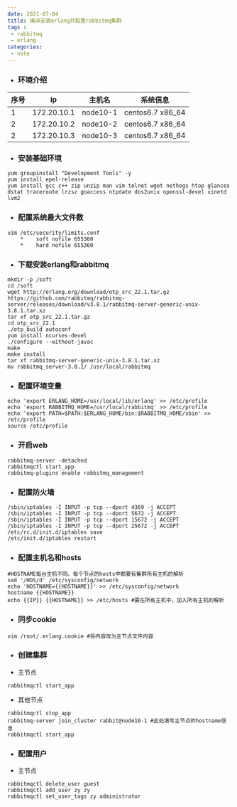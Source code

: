 ```yaml
---
date: 2021-07-04
title: 编译安装erlang并配置rabbitmq集群
tags :
 - rabbitmq
 - erlang
categories:
 - note
---
```



* ### 环境介绍

序号|ip|主机名|系统信息
-|-|-|-
1|172.20.10.1|node10-1|centos6.7 x86_64
2|172.20.10.2|node10-2|centos6.7 x86_64
2|172.20.10.3|node10-3|centos6.7 x86_64

<!--more-->

* ### 安装基础环境

```shell
yum groupinstall "Development Tools" -y
yum install epel-release
yum install gcc c++ zip unzip man vim telnet wget nethogs htop glances dstat traceroute lrzsz goaccess ntpdate dos2unix openssl-devel xinetd lvm2
```

* ### 配置系统最大文件数
```shell
vim /etc/security/limits.conf
	*    soft nofile 655360
	*    hard nofile 655360
```


* ### 下载安装erlang和rabbitmq
```shell
mkdir -p /soft
cd /soft
wget http://erlang.org/download/otp_src_22.1.tar.gz https://github.com/rabbitmq/rabbitmq-server/releases/download/v3.8.1/rabbitmq-server-generic-unix-3.8.1.tar.xz
tar xf otp_src_22.1.tar.gz 
cd otp_src_22.1
./otp_build autoconf
yum install ncurses-devel
./configure --without-javac
make
make install
tar xf rabbitmq-server-generic-unix-3.8.1.tar.xz
mv rabbitmq_server-3.8.1/ /usr/local/rabbitmq
```

* ### 配置环境变量
```shell
echo 'export ERLANG_HOME=/usr/local/lib/erlang' >> /etc/profile
echo 'export RABBITMQ_HOME=/usr/local/rabbitmq' >> /etc/profile
echo 'export PATH=$PATH:$ERLANG_HOME/bin:$RABBITMQ_HOME/sbin' >> /etc/profile
source /etc/profile
```

* ### 开启web
```shell
rabbitmq-server -detached
rabbitmqctl start_app
rabbitmq-plugins enable rabbitmq_management
```

* ### 配置防火墙
```shell
/sbin/iptables -I INPUT -p tcp --dport 4369 -j ACCEPT
/sbin/iptables -I INPUT -p tcp --dport 5672 -j ACCEPT
/sbin/iptables -I INPUT -p tcp --dport 15672 -j ACCEPT
/sbin/iptables -I INPUT -p tcp --dport 25672 -j ACCEPT
/etc/rc.d/init.d/iptables save
/etc/init.d/iptables restart
```

* ### 配置主机名和hosts
```shell
#HOSTNAME每台主机不同。每个节点的hosts中都要有集群所有主机的解析
sed '/HOS/d' /etc/sysconfig/network
echo 'HOSTNAME={{HOSTNAME}}' >> /etc/sysconfig/network
hostname {{HOSTNAME}}
echo {{IP}} {{HOSTNAME}} >> /etc/hosts #要在所有主机中，加入所有主机的解析
```

* ### 同步cookie
```shell
vim /root/.erlang.cookie #将内容改为主节点文件内容
```

* ### 创建集群

* 主节点
```shell
rabbitmqctl start_app
```
* 其他节点
```shell
rabbitmqctl stop_app
rabbitmq-server join_cluster rabbit@node10-1 #此处填写主节点的hostname信息
rabbitmqctl start_app
```

* ### 配置用户
* 主节点
```shell
rabbitmqctl delete_user guest
rabbitmqctl add_user zy zy
rabbitmqctl set_user_tags zy administrator
```
